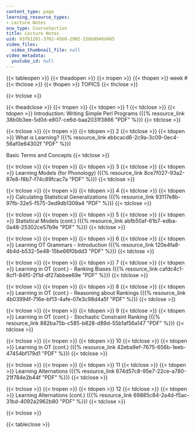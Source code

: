 ```yaml
---
content_type: page
learning_resource_types:
- Lecture Notes
ocw_type: CourseSection
title: Lecture Notes
uid: 93fb1201-3762-45b0-2902-15bb8946d465
video_files:
  video_thumbnail_file: null
video_metadata:
  youtube_id: null
---
```


{{< tableopen >}}
{{< theadopen >}}
{{< tropen >}}
{{< thopen >}}
week #
{{< thclose >}}
{{< thopen >}}
TOPICS
{{< thclose >}}

{{< trclose >}}

{{< theadclose >}}
{{< tropen >}}
{{< tdopen >}}
1
{{< tdclose >}}
{{< tdopen >}}
Introduction: Writing Simple Perl Programs ({{% resource_link 38b0b3ee-5d0d-e807-ce6d-baa2031f3866 "PDF" %}})
{{< tdclose >}}

{{< trclose >}}
{{< tropen >}}
{{< tdopen >}}
2
{{< tdclose >}}
{{< tdopen >}}
What is Learning? ({{% resource_link ebbcacd6-2c9a-3c09-0ec4-56af0e64302f "PDF" %}})  
  
Basic Terms and Concepts
{{< tdclose >}}

{{< trclose >}}
{{< tropen >}}
{{< tdopen >}}
3
{{< tdclose >}}
{{< tdopen >}}
Learning Models (for Phonology) ({{% resource_link 8ce7f027-93a2-87e8-f8b7-f74c89fcac7a "PDF" %}})
{{< tdclose >}}

{{< trclose >}}
{{< tropen >}}
{{< tdopen >}}
4
{{< tdclose >}}
{{< tdopen >}}
Calculating Statistical Generalizations ({{% resource_link 93117e8b-97fb-32e5-f575-3ed9db1309a4 "PDF" %}})
{{< tdclose >}}

{{< trclose >}}
{{< tropen >}}
{{< tdopen >}}
5
{{< tdclose >}}
{{< tdopen >}}
Statistical Models (cont.) ({{% resource_link abfb50af-61b7-edba-0a48-25302ce57b9e "PDF" %}})
{{< tdclose >}}

{{< trclose >}}
{{< tropen >}}
{{< tdopen >}}
6
{{< tdclose >}}
{{< tdopen >}}
Learning OT Grammars - Introduction ({{% resource_link 120e4fa8-4b4d-b532-5e48-15be66f0bdd3 "PDF" %}})
{{< tdclose >}}

{{< trclose >}}
{{< tropen >}}
{{< tdopen >}}
7
{{< tdclose >}}
{{< tdopen >}}
Learning in OT (cont.) - Ranking Biases ({{% resource_link cafdc4c1-8cf1-84f0-2f1d-df27abbee69e "PDF" %}})
{{< tdclose >}}

{{< trclose >}}
{{< tropen >}}
{{< tdopen >}}
8
{{< tdclose >}}
{{< tdopen >}}
Learning in OT (cont.) - Reasoning about Rankings ({{% resource_link 4b03994f-716e-bf13-4afe-07e3c98d4a5f "PDF" %}})
{{< tdclose >}}

{{< trclose >}}
{{< tropen >}}
{{< tdopen >}}
9
{{< tdclose >}}
{{< tdopen >}}
Learning in OT (cont.) - Stochastic Constraint Ranking ({{% resource_link 882ba75b-c585-b828-d89d-55b1af56a147 "PDF" %}})
{{< tdclose >}}

{{< trclose >}}
{{< tropen >}}
{{< tdopen >}}
10
{{< tdclose >}}
{{< tdopen >}}
Learning in OT (cont.) ({{% resource_link 42eba9ef-7675-656b-1eeb-47454bf179d1 "PDF" %}})
{{< tdclose >}}

{{< trclose >}}
{{< tropen >}}
{{< tdopen >}}
11
{{< tdclose >}}
{{< tdopen >}}
Learning Alternations ({{% resource_link 674d57c8-95e7-22ce-a780-21f784e2b44f "PDF" %}})
{{< tdclose >}}

{{< trclose >}}
{{< tropen >}}
{{< tdopen >}}
12
{{< tdclose >}}
{{< tdopen >}}
Learning Alternations (cont.) ({{% resource_link 69885c84-2a4d-f5ac-31bd-4092a2962b80 "PDF" %}})
{{< tdclose >}}

{{< trclose >}}

{{< tableclose >}}